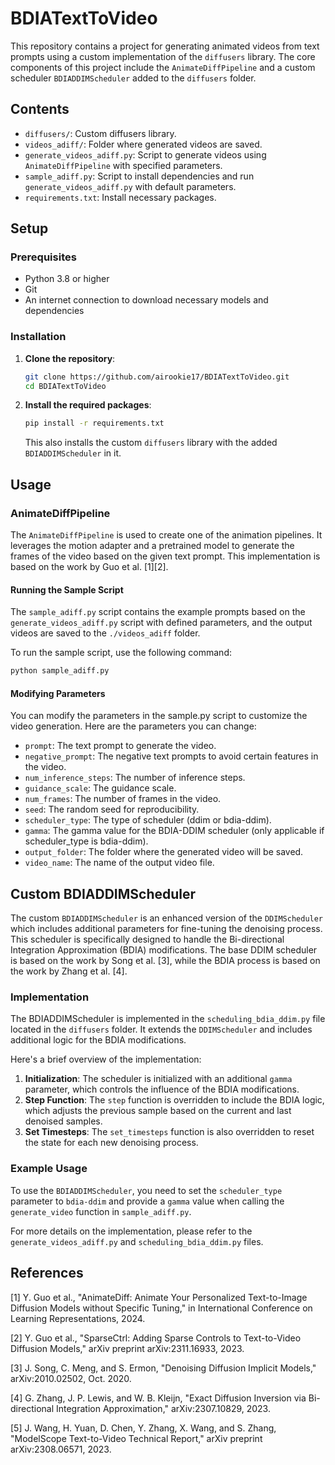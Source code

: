 # BDIATextToVideo

This repository contains a project for generating animated videos from text prompts using a custom implementation of the `diffusers` library. The core components of this project include the `AnimateDiffPipeline` and a custom scheduler `BDIADDIMScheduler` added to the `diffusers` folder.

## Contents

- `diffusers/`: Custom diffusers library.
- `videos_adiff/`: Folder where generated videos are saved.
- `generate_videos_adiff.py`: Script to generate videos using `AnimateDiffPipeline` with specified parameters.
- `sample_adiff.py`: Script to install dependencies and run `generate_videos_adiff.py` with default parameters.
- `requirements.txt`: Install necessary packages.

## Setup

### Prerequisites

- Python 3.8 or higher
- Git
- An internet connection to download necessary models and dependencies

### Installation

1. **Clone the repository**:

   ```bash
   git clone https://github.com/airookie17/BDIATextToVideo.git
   cd BDIATextToVideo

2. **Install the required packages**:
  
   ```bash
   pip install -r requirements.txt
   ```
   This also installs the custom `diffusers` library with the added `BDIADDIMScheduler` in it.

## Usage

### AnimateDiffPipeline

The `AnimateDiffPipeline` is used to create one of the animation pipelines. It leverages the motion adapter and a pretrained model to generate the frames of the video based on the given text prompt. This implementation is based on the work by Guo et al. [1][2].

#### Running the Sample Script

The `sample_adiff.py` script contains the example prompts based on the `generate_videos_adiff.py` script with defined parameters, and the output videos are saved to the `./videos_adiff` folder.

To run the sample script, use the following command:

   ```bash
   python sample_adiff.py
```
#### Modifying Parameters

You can modify the parameters in the sample.py script to customize the video generation. Here are the parameters you can change:

- `prompt`: The text prompt to generate the video.
- `negative_prompt`: The negative text prompts to avoid certain features in the video.
- `num_inference_steps`: The number of inference steps.
- `guidance_scale`: The guidance scale.
- `num_frames`: The number of frames in the video.
- `seed`: The random seed for reproducibility.
- `scheduler_type`: The type of scheduler (ddim or bdia-ddim).
- `gamma`: The gamma value for the BDIA-DDIM scheduler (only applicable if scheduler_type is bdia-ddim).
- `output_folder`: The folder where the generated video will be saved.
- `video_name`: The name of the output video file.


## Custom BDIADDIMScheduler

The custom `BDIADDIMScheduler` is an enhanced version of the `DDIMScheduler` which includes additional parameters for fine-tuning the denoising process. This scheduler is specifically designed to handle the Bi-directional Integration Approximation (BDIA) modifications. The base DDIM scheduler is based on the work by Song et al. [3], while the BDIA process is based on the work by Zhang et al. [4].

### Implementation

The BDIADDIMScheduler is implemented in the `scheduling_bdia_ddim.py` file located in the `diffusers` folder. It extends the `DDIMScheduler` and includes additional logic for the BDIA modifications.

Here's a brief overview of the implementation:

1. **Initialization**: The scheduler is initialized with an additional `gamma` parameter, which controls the influence of the BDIA modifications.
2. **Step Function**: The `step` function is overridden to include the BDIA logic, which adjusts the previous sample based on the current and last denoised samples.
3. **Set Timesteps**: The `set_timesteps` function is also overridden to reset the state for each new denoising process.

### Example Usage

To use the `BDIADDIMScheduler`, you need to set the `scheduler_type` parameter to `bdia-ddim` and provide a `gamma` value when calling the `generate_video` function in `sample_adiff.py`.

For more details on the implementation, please refer to the `generate_videos_adiff.py` and `scheduling_bdia_ddim.py` files.

## References

[1] Y. Guo et al., "AnimateDiff: Animate Your Personalized Text-to-Image Diffusion Models without Specific Tuning," in International Conference on Learning Representations, 2024.

[2] Y. Guo et al., "SparseCtrl: Adding Sparse Controls to Text-to-Video Diffusion Models," arXiv preprint arXiv:2311.16933, 2023.

[3] J. Song, C. Meng, and S. Ermon, "Denoising Diffusion Implicit Models," arXiv:2010.02502, Oct. 2020.

[4] G. Zhang, J. P. Lewis, and W. B. Kleijn, "Exact Diffusion Inversion via Bi-directional Integration Approximation," arXiv:2307.10829, 2023.

[5] J. Wang, H. Yuan, D. Chen, Y. Zhang, X. Wang, and S. Zhang, "ModelScope Text-to-Video Technical Report," arXiv preprint arXiv:2308.06571, 2023.
